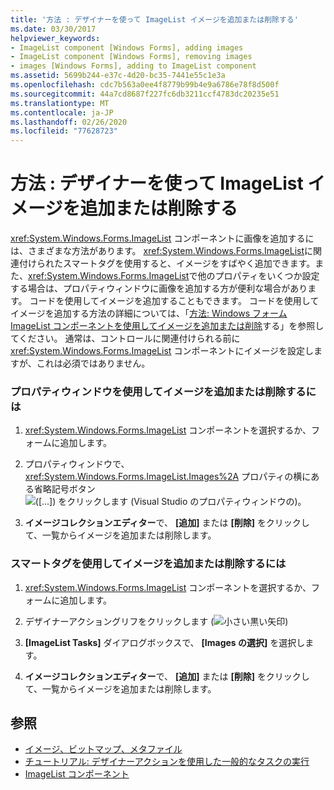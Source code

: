 ```yaml
---
title: '方法 : デザイナーを使って ImageList イメージを追加または削除する'
ms.date: 03/30/2017
helpviewer_keywords:
- ImageList component [Windows Forms], adding images
- ImageList component [Windows Forms], removing images
- images [Windows Forms], adding to ImageList component
ms.assetid: 5699b244-e37c-4d20-bc35-7441e55c1e3a
ms.openlocfilehash: cdc7b563a0ee4f8779b99b4e9a6786e78f8d500f
ms.sourcegitcommit: 44a7cd8687f227fc6db3211ccf4783dc20235e51
ms.translationtype: MT
ms.contentlocale: ja-JP
ms.lasthandoff: 02/26/2020
ms.locfileid: "77628723"
---
```

# <a name="how-to-add-or-remove-imagelist-images-with-the-designer"></a>方法 : デザイナーを使って ImageList イメージを追加または削除する

<xref:System.Windows.Forms.ImageList> コンポーネントに画像を追加するには、さまざまな方法があります。 <xref:System.Windows.Forms.ImageList>に関連付けられたスマートタグを使用すると、イメージをすばやく追加できます。また、<xref:System.Windows.Forms.ImageList>で他のプロパティをいくつか設定する場合は、プロパティウィンドウに画像を追加する方が便利な場合があります。 コードを使用してイメージを追加することもできます。 コードを使用してイメージを追加する方法の詳細については、「[方法: Windows フォーム ImageList コンポーネントを使用してイメージを追加または削除](how-to-add-or-remove-images-with-the-windows-forms-imagelist-component.md)する」を参照してください。 通常は、コントロールに関連付けられる前に <xref:System.Windows.Forms.ImageList> コンポーネントにイメージを設定しますが、これは必須ではありません。

### <a name="to-add-or-remove-images-by-using-the-properties-window"></a>プロパティウィンドウを使用してイメージを追加または削除するには

1. <xref:System.Windows.Forms.ImageList> コンポーネントを選択するか、フォームに追加します。

2. プロパティウィンドウで、<xref:System.Windows.Forms.ImageList.Images%2A> プロパティの横にある省略記号ボタン![([...]) をクリックします (Visual Studio のプロパティウィンドウの](./media/visual-studio-ellipsis-button.png))。

3. **イメージコレクションエディター**で、 **[追加]** または **[削除]** をクリックして、一覧からイメージを追加または削除します。

### <a name="to-add-or-remove-images-using-the-smart-tag"></a>スマートタグを使用してイメージを追加または削除するには

1. <xref:System.Windows.Forms.ImageList> コンポーネントを選択するか、フォームに追加します。

2. デザイナーアクショングリフをクリックします (![小さい黒い矢印](./media/designer-actions-glyph.gif))

3. **[ImageList Tasks]** ダイアログボックスで、 **[Images の選択]** を選択します。

4. **イメージコレクションエディター**で、 **[追加]** または **[削除]** をクリックして、一覧からイメージを追加または削除します。

## <a name="see-also"></a>参照

- [イメージ、ビットマップ、メタファイル](../advanced/images-bitmaps-and-metafiles.md)
- [チュートリアル: デザイナーアクションを使用した一般的なタスクの実行](perform-common-tasks-design-actions.md)
- [ImageList コンポーネント](imagelist-component-windows-forms.md)
